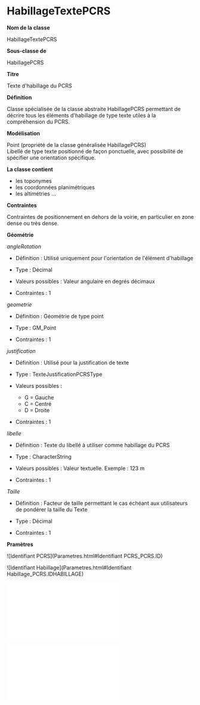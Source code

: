 # HabillageTextePCRS #



**Nom de la classe**

HabillageTextePCRS

**Sous-classe de**

HabillagePCRS

**Titre**

Texte d'habillage du PCRS

**Définition**

Classe spécialisée de la classe abstraite HabillagePCRS permettant de décrire tous les éléments d'habillage de type texte utiles à la compréhension du PCRS.

**Modélisation**

Point (propriété de la classe généralisée HabillagePCRS) <br>Libellé de type texte positionné de façon ponctuelle, avec possibilité de spécifier une orientation spécifique.

**La classe contient**

- les toponymes
- les coordonnées planimétriques
- les altimétries ...

**Contraintes**

Contraintes de positionnement en dehors de la voirie, en particulier en zone dense ou très dense.

**Géométrie**

*angleRotation*

- Définition : Utilisé uniquement pour l'orientation de l'élément d'habillage

- Type : Décimal

- Valeurs possibles : Valeur angulaire en degrés décimaux

- Contraintes : 1

*geometrie*

- Définition : Géométrie de type point

- Type : GM_Point

- Contraintes : 1

*justification*

- Définition : Utilisé pour la justification de texte

- Type : TexteJustificationPCRSType

- Valeurs possibles :
  - G = Gauche
  - C = Centré
  - D = Droite


- Contraintes : 1

*libelle*

- Définition : Texte du libellé à utiliser comme habillage du PCRS

- Type : CharacterString

- Valeurs possibles : Valeur textuelle. Exemple : 123 m

- Contraintes : 1

*Taille*

- Définition : Facteur de taille permettant le cas échéant aux utilisateurs de pondérer la taille du Texte

- Type : Décimal

- Contraintes : 1

**Pramètres**

![Identifiant PCRS](Parametres.html#Identifiant PCRS_PCRS.ID)

![Identifiant Habillage](Parametres.html#Identifiant Habillage_PCRS.IDHABILLAGE)

![_PCRS.IDHABILLAGE](Parametres.html#_PCRS.IDHABILLAGE_PCRS.THEMATIQUE)

![Libelle](Parametres.html#Libelle_PCRS.LIBELLE)
